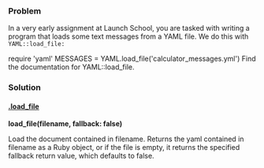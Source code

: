 [comment]: # (LS_Courses/Problems/RB101_109_Small_Problems/Small_Problems_Documentation_9.md)

### Problem
In a very early assignment at Launch School, you are tasked with writing a program that loads some text messages from a YAML file. We do this with `YAML::load_file:`

require 'yaml'
MESSAGES = YAML.load_file('calculator_messages.yml')
Find the documentation for YAML::load_file.


### Solution
#### **[.load_file](https://ruby-doc.org/stdlib-2.6.5/libdoc/psych/rdoc/Psych.html#method-c-load_file)**
**load_file(filename, fallback: false)**

Load the document contained in filename. Returns the yaml contained in filename as a Ruby object, or if the file is empty, it returns the specified fallback return value, which defaults to false.
